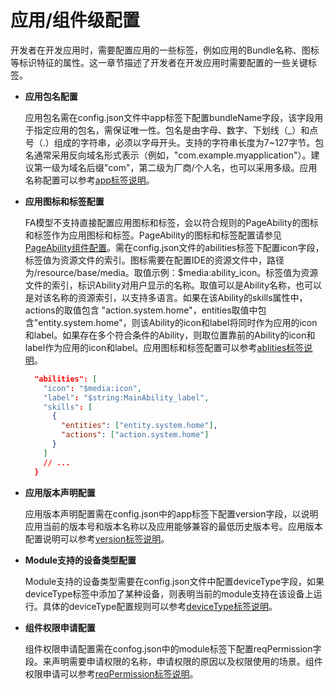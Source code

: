 # 应用/组件级配置


开发者在开发应用时，需要配置应用的一些标签，例如应用的Bundle名称、图标等标识特征的属性。这一章节描述了开发者在开发应用时需要配置的一些关键标签。


- **应用包名配置**
  
  应用包名需在config.json文件中app标签下配置bundleName字段，该字段用于指定应用的包名，需保证唯一性。包名是由字母、数字、下划线（_）和点号（.）组成的字符串，必须以字母开头。支持的字符串长度为7~127字节。包名通常采用反向域名形式表示（例如，"com.example.myapplication"）。建议第一级为域名后缀"com"，第二级为厂商/个人名，也可以采用多级。应用名称配置可以参考[app标签说明](../quick-start/app-structure.md)。
  
- **应用图标和标签配置**

  FA模型不支持直接配置应用图标和标签，会以符合规则的PageAbility的图标和标签作为应用图标和标签。PageAbility的图标和标签配置请参见[PageAbility组件配置](pageability-configuration.md)。需在config.json文件的abilities标签下配置icon字段，标签值为资源文件的索引。图标需要在配置IDE的资源文件中，路径为/resource/base/media。取值示例：$media:ability_icon。标签值为资源文件的索引，标识Ability对用户显示的名称。取值可以是Ability名称，也可以是对该名称的资源索引，以支持多语言。如果在该Ability的skills属性中，actions的取值包含 "action.system.home"，entities取值中包含"entity.system.home"，则该Ability的icon和label将同时作为应用的icon和label。如果存在多个符合条件的Ability，则取位置靠前的Ability的icon和label作为应用的icon和label。应用图标和标签配置可以参考[ablities标签说明](../quick-start/module-structure.md)。

  ```json
    "abilities": [
      "icon": "$media:icon",
      "label": "$string:MainAbility_label",
      "skills": [  
        {
          "entities": ["entity.system.home"],
          "actions": ["action.system.home"]
        }
      ]
      // ...
    }
  ```

- **应用版本声明配置**
  
  应用版本声明配置需在config.json中的app标签下配置version字段，以说明应用当前的版本号和版本名称以及应用能够兼容的最低历史版本号。应用版本配置说明可以参考[version标签说明](../quick-start/module-structure.md)。
  
- **Module支持的设备类型配置**

  Module支持的设备类型需要在config.json文件中配置deviceType字段，如果deviceType标签中添加了某种设备，则表明当前的module支持在该设备上运行。具体的deviceType配置规则可以参考[deviceType标签说明](../quick-start/module-structure.md)。

- **组件权限申请配置**

  组件权限申请配置需在confog.json中的module标签下配置reqPermission字段。来声明需要申请权限的名称，申请权限的原因以及权限使用的场景。组件权限申请可以参考[reqPermission标签说明](../quick-start/module-structure.md)。